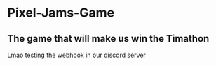 # Pixel-Jams-Game
## The game that will make us win the Timathon
Lmao testing the webhook in our discord server
